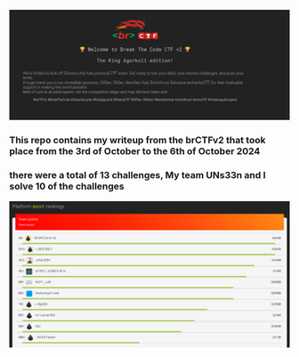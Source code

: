 ![](./brCTFLogo.png)

### This repo contains my writeup from the brCTFv2 that took place from the 3rd of October to the 6th of October 2024
### there were a total of 13 challenges, My team __UNs33n__ and I solve 10 of the challenges

![](./final.png)

